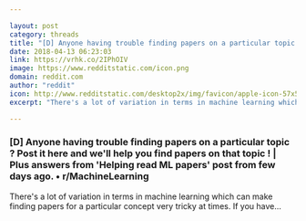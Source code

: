 ```yaml
---

layout: post
category: threads
title: "[D] Anyone having trouble finding papers on a particular topic ? Post it here and we'll help you find papers on that topic !"
date: 2018-04-13 06:23:03
link: https://vrhk.co/2IPhOIV
image: https://www.redditstatic.com/icon.png
domain: reddit.com
author: "reddit"
icon: http://www.redditstatic.com/desktop2x/img/favicon/apple-icon-57x57.png
excerpt: "There's a lot of variation in terms in machine learning which can make finding papers for a particular concept very tricky at times. If you have..."

---
```


### [D] Anyone having trouble finding papers on a particular topic ? Post it here and we'll help you find papers on that topic ! | Plus answers from 'Helping read ML papers' post from few days ago. • r/MachineLearning

There's a lot of variation in terms in machine learning which can make finding papers for a particular concept very tricky at times. If you have...